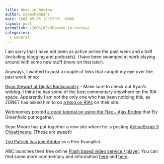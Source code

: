```yaml
---
title: Week in Review
author: mikechambers
date: 2006-05-05 12:27:01 -0800
layout: post
permalink: /2006/05/05/week-in-review/
categories:
  - General
---
```



I am sorry that I have not been as active online the past week and a half (including blogging and podcasts). I have been swamped at work playing around with some new stuff (more on that later).

Anyways, I wanted to post a couple of links that caught my eye over the past week or so:  
<!--more-->

  
[Ryan Stewart at Digital Backcountry][1] &#8211; Make sure to check out Ryan&#8217;s weblog. I think he has some of the best commentary anywhere on the RIA space. Apparently I am not the only one who has been noticing this, as ZDNET has asked him to do [a blog on RIAs][2] on their site.

Webmonkey posted [a good tutorial on using the Flex &#8211; Ajax Bridge][3] that Ely Greenfield put together.

Sean Moore has put together a new site where he is posting [ActionScript 3 Cheatsheets][4]. (These are sweet!)

[Ted Patrick has join Adobe][5] as a Flex Evangilist.

ABC launches their free online [Flash based video service / player][6]. You can find some more commentary and information [here][7] and [here][8].

 [1]: http://www.digitalbackcountry.com/index.cfm
 [2]: http://blogs.zdnet.com/Stewart/
 [3]: http://www.webmonkey.com/06/18/index4a.html
 [4]: http://actionscriptcheatsheet.com/blog/
 [5]: http://www.onflex.org/ted/2006/04/beamed-into-mothership-called-adobe.php
 [6]: http://dynamic.abc.go.com/streaming/landing
 [7]: http://www.mavromatic.com/archives/000557
 [8]: http://www.flashinsider.com/2006/05/01/abc-gets-flash-video-right/